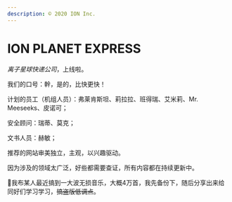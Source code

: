 ```yaml
---
description: © 2020 ION Inc.
---
```


# ION PLANET EXPRESS

_离子星球快递公司_，上线啦。

我们的口号：幹，是的，比快更快！

计划的员工（机组人员）：弗莱肯斯坦、莉拉拉、班得瑞、艾米莉、Mr. Meeseeks、皮诺可；

安全顾问：瑞蒂、莫克；

文书人员：赫敏；

推荐的网站审美独立，主观，以兴趣驱动。

因为涉及的领域太广泛，好些都需要查证，所有内容都在持续更新中。

🐸我布某人最近搞到一大波无损音乐，大概4万首，我先备份下，随后分享出来给同好们学习学习，~~搞盗版低调点~~。



